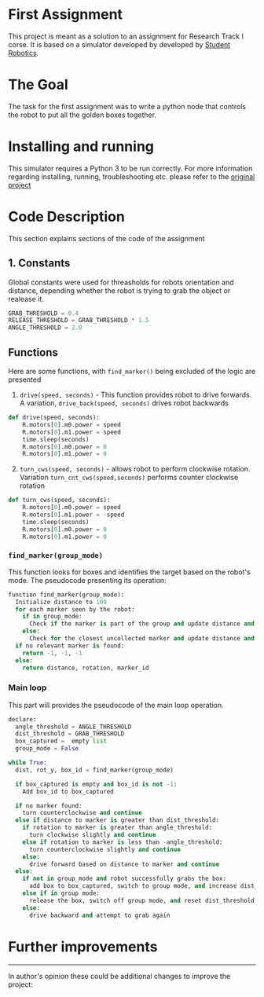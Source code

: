 First Assignment
================================

This project is meant as a solution to an assignment for Research Track I corse. It is based on a simulator developed by developed by [Student Robotics](https://studentrobotics.org).

# The Goal
The task for the first assignment was to write a python node that controls the robot to put all the golden boxes together.

# Installing and running
This simulator requires a Python 3  to be run correctly. For more information regarding installing, running, troubleshooting etc. please refer to the [original project](
https://github.com/CarmineD8/python_simulator/tree/assignment23_python3)

# Code Description
This section explains sections of the code of the assignment

## 1. Constants
Global constants were used for threasholds for robots orientation and distance, depending whether the robot is trying to grab the object or realease it.
```python
GRAB_THRESHOLD = 0.4
RELEASE_THRESHOLD = GRAB_THRESHOLD * 1.5
ANGLE_THRESHOLD = 2.0
```
## Functions
Here are some functions, with `find_marker()` being excluded of the logic are presented 

1. `drive(speed, seconds)` - This function provides robot to drive forwards. A variation, `drive_back(speed, seconds)` drives robot backwards 
```python
def drive(speed, seconds):
    R.motors[0].m0.power = speed
    R.motors[0].m1.power = speed
    time.sleep(seconds)
    R.motors[0].m0.power = 0
    R.motors[0].m1.power = 0
```

2. `turn_cws(speed, seconds)` - allows robot to perform clockwise rotation. Variation `turn_cnt_cws(speed,seconds)` performs counter clockwise rotation

```python
def turn_cws(speed, seconds):
    R.motors[0].m0.power = speed
    R.motors[0].m1.power = -speed
    time.sleep(seconds)
    R.motors[0].m0.power = 0
    R.motors[0].m1.power = 0
```
### `find_marker(group_mode)`
This function looks for boxes and identifies the target based on the robot's mode. The pseudocode presenting its operation:
```python
function find_marker(group_mode):
  Initialize distance to 100
  for each marker seen by the robot:
    if in group_mode:
      Check if the marker is part of the group and update distance and box_id
    else:
      Check for the closest uncollected marker and update distance and marker info
  if no relevant marker is found:
    return -1, -1, -1
  else:
    return distance, rotation, marker_id
```


### Main loop 
This part will provides the pseudocode of the main loop operation.

```python
declare:
  angle_threshold = ANGLE_THRESHOLD
  dist_threshold = GRAB_THRESHOLD
  box_captured =  empty list
  group_mode = False

while True:
  dist, rot_y, box_id = find_marker(group_mode)

  if box_captured is empty and box_id is not -1:
    Add box_id to box_captured

  if no marker found:
    turn counterclockwise and continue
  else if distance to marker is greater than dist_threshold:
    if rotation to marker is greater than angle_threshold:
      turn clockwise slightly and continue
    else if rotation to marker is less than -angle_threshold:
      turn counterclockwise slightly and continue
    else:
      drive forward based on distance to marker and continue
  else:
    if not in group_mode and robot successfully grabs the box:
      add box to box_captured, switch to group mode, and increase dist_threshold to releasing_threshold
    else if in group mode:
      release the box, switch off group mode, and reset dist_threshold
    else:
      drive backward and attempt to grab again
```
# Further improvements
--------------------
In author's opinion these could be additional changes to improve the project:



